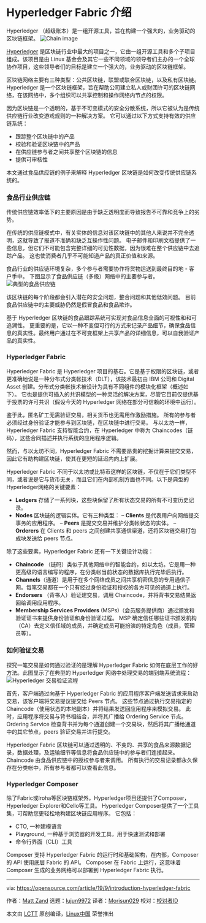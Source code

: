 [#]: collector: (lujun9972)
[#]: translator: (Morisun029)
[#]: reviewer: ( )
[#]: publisher: ( )
[#]: url: ( )
[#]: subject: (An introduction to Hyperledger Fabric)
[#]: via: (https://opensource.com/article/19/9/introduction-hyperledger-fabric)
[#]: author: (Matt Zand https://opensource.com/users/mattzandhttps://opensource.com/users/ron-mcfarlandhttps://opensource.com/users/wonderchook)

Hyperledger Fabric 介绍
======
Hyperledger （超级账本）是一组开源工具，旨在构建一个强大的，业务驱动的区块链框架。
![Chain image][1]

[Hyperledger][2] 是区块链行业中最大的项目之一，它由一组开源工具和多个子项目组成。该项目是由 Linux 基金会及其它一些不同领域的领导者们主办的一个全球协作项目，这些领导者们的目标是建立一个强大的，业务驱动的区块链框架。

区块链网络主要有三种类型：公共区块链，联盟或联合区块链，以及私有区块链。 Hyperledger 是一个区块链框架，旨在帮助公司建立私人或财团许可的区块链网络，在该网络中，多个组织可以共享控制和操作网络内节点的权限。

因为区块链是一个透明的，基于不可变模式的安全分散系统，所以它被认为是传统供应链行业改变游戏规则的一种解决方案。 它可以通过以下方式支持有效的供应链系统：

  * 跟踪整个区块链中的产品
  * 校验和验证区块链中的产品
  * 在供应链参与者之间共享整个区块链的信息
  * 提供可审核性

本文通过食品供应链的例子来解释 Hyperledger 区块链是如何改变传统供应链系统的。

### 食品行业供应链

传统供应链效率低下的主要原因是由于缺乏透明度而导致报告不可靠和竞争上的劣势。

在传统的供应链模式中，有关实体的信息对该区块链中的其他人来说并不完全透明，这就导致了报道不准确和缺乏互操作性问题。 电子邮件和印刷文档提供了一些信息，但它们不可能包含完整详细的可见性数据，因为很难在整个供应链中去追踪产品。 这也使消费者几乎不可能知道产品的真正价值和来源。

食品行业的供应链环境复杂，多个参与者需要协作将货物运送到最终目的地 - 客户手中。 下图显示了食品供应链（多级）网络中的主要参与者。
![典型的食品供应链][3]

该区块链的每个阶段都会引入潜在的安全问题，整合问题和其他低效问题。 目前食品供应链中的主要威胁仍然是假冒食品和食品欺诈。

基于 Hyperledger 区块链的食品跟踪系统可实现对食品信息全面的可视性和和可追溯性。 更重要的是，它以一种不变但可行的方式来记录产品细节，确保食品信息的真实性。最终用户通过在不可变框架上共享产品的详细信息，可以自我验证产品的真实性。
### Hyperledger Fabric

Hyperledger Fabric 是 Hyperledger 项目的基石。它是基于权限的区块链，或者更准确地说是一种分布式分类帐技术（DLT），该技术最初由 IBM 公司和 Digital Asset 创建。分布式分类帐技术被设计为具有不同组件的模块化框架（概述如下）。 它也是提供可插入的共识模型的一种灵活的解决方案，尽管它目前仅提供基于投票的许可共识（假设今天的 Hyperledger 网络在部分可信赖的环境中运行）。

鉴于此，匿名矿工无需验证交易，相关货币也无需用作激励措施。 所有的参与者必须经过身份验证才能参与到区块链，在区块链中进行交易。 与以太坊一样，Hyperledger Fabric 支持智能合约，在 Hyperledger 中称为 Chaincodes（链码），这些合同描述并执行系统的应用程序逻辑。

然而，与以太坊不同，Hyperledger Fabric 不需要昂贵的挖掘计算来提交交易，因此它有助构建区块链，使其在更短的延迟内向上扩展。

Hyperledger Fabric 不同于以太坊或比特币这样的区块链，不仅在于它们类型不同，或者说是它与货币无关，而且它们在内部机制方面也不同。以下是典型的Hyperledger网络的关键要素：

  * **Ledgers** 存储了一系列块，这些块保留了所有状态交易的所有不可变历史记录。
  * **Nodes** 区块链的逻辑实体。它有三种类型：
– **Clients** 是代表用户向网络提交事务的应用程序。 
– **Peers** 是提交交易并维护分类帐状态的实体。
– **Orderers** 在 Clients 和 peers 之间创建共享通信渠道，还将区块链交易打包成块发送给 peers 节点。

除了这些要素，Hyperledger Fabric 还有一下关键设计功能：

  * **Chaincode** （链码）类似于其他网络中的智能合约，如以太坊。它是用一种更高级的语言编写的程序，在分类帐当前状态的数据库执行完毕后执行。
  * **Channels**（通道）是用于在多个网络成员之间共享机密信息的专用通信子网。每笔交易都在一个只有经过身份验证和授权的各方可见的通道上执行。
  * **Endorsers** （背书人）验证建交易，调用 Chaincode，并将背书交易结果返回给调用应用程序。
  * **Membership Services Providers** (MSPs)（会员服务提供商）通过颁发和验证证书来提供身份验证和身份验证过程。 MSP 确定信任哪些证书颁发机构（CA）去定义信任域的成员，并确定成员可能扮演的特定角色（成员，管理员等）。


### 如何验证交易

探究一笔交易是如何通过验证的是理解 Hyperledger Fabric 如何在底层工作的好方法。此图显示了在典型的 Hyperledger 网络中处理交易的端到端系统流程：
![Hyperledger 交易验证流程][4]

首先，客户端通过向基于 Hyperledger Fabric 的应用程序客户端发送请求来启动交易，该客户端将交易提议提交给 Peers 节点。 这些节点通过执行交易指定的 Chaincode（使用状态的本地副本）并将结果发送回应用程序来模拟交易。 此时，应用程序将交易与背书相结合，并将其广播给 Ordering Service 节点。 Ordering Service 检查背书并为每个通道创建一个交易块，然后将其广播给通道中的其它节点，peers 验证交易并进行提交。

Hyperledger Fabric 区块链可以通过透明的、不变的、共享的食品来源数据记录，数据处理，及运输细节等信息将食品供应链中的参与者们连接起来。 Chaincode 由食品供应链中的授权参与者来调用。 所有执行的交易记录都永久保存在分类帐中，所有参与者都可以查看此信息。

### Hyperledger Composer

除了Fabric或Iroha等区块链框架外，Hyperledger项目还提供了Composer，Hyperledger Explorer和Cello等工具。 Hyperledger Composer提供了一个工具集，可帮助您更轻松地构建区块链应用程序。 它包括：

  * CTO,  一种建模语言
  * Playground, 一种基于浏览器的开发工具，用于快速测试和部署
  * 命令行界面（CLI）工具



Composer 支持 Hyperledger Fabric 的运行时和基础架构，在内部，Composer 的 API 使用底层 Fabric 的 API。 Composer 在 Fabric 上运行，这意味着 Composer 生成的业务网络可以部署到 Hyperledger Fabric 执行。

--------------------------------------------------------------------------------

via: https://opensource.com/article/19/9/introduction-hyperledger-fabric

作者：[Matt Zand][a]
选题：[lujun9972][b]
译者：[Morisun029](https://github.com/译者ID)
校对：[校对者ID](https://github.com/校对者ID)

本文由 [LCTT](https://github.com/LCTT/TranslateProject) 原创编译，[Linux中国](https://linux.cn/) 荣誉推出

[a]: https://opensource.com/users/mattzandhttps://opensource.com/users/ron-mcfarlandhttps://opensource.com/users/wonderchook
[b]: https://github.com/lujun9972
[1]: https://opensource.com/sites/default/files/styles/image-full-size/public/lead-images/chain.png?itok=sgAjswFf (Chain image)
[2]: https://www.hyperledger.org/
[3]: https://opensource.com/sites/default/files/uploads/foodindustrysupplychain.png (Typical food supply chain)
[4]: https://opensource.com/sites/default/files/uploads/hyperledger-fabric-transaction-flow.png (Hyperledger transaction validation flow)
[5]: https://coding-bootcamps.com/ultimate-guide-for-building-a-blockchain-supply-chain-using-hyperledger-fabric-and-composer.html
